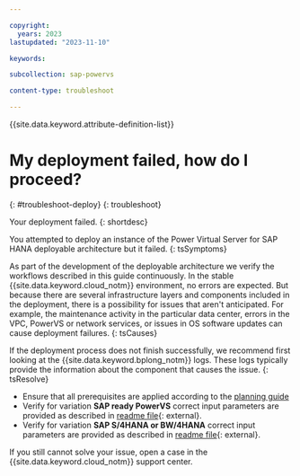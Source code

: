 ```yaml
---

copyright:
  years: 2023
lastupdated: "2023-11-10"

keywords: 

subcollection: sap-powervs

content-type: troubleshoot

---
```


{{site.data.keyword.attribute-definition-list}}


# My deployment failed, how do I proceed?
{: #troubleshoot-deploy}
{: troubleshoot}

Your deployment failed.
{: shortdesc}

You attempted to deploy an instance of the Power Virtual Server for SAP HANA deployable architecture but it failed.
{: tsSymptoms}

As part of the development of the deployable architecture we verify the workflows described in this guide continuously. In the stable {{site.data.keyword.cloud_notm}} environment, no errors are expected. But because there are several infrastructure layers and components included in the deployment, there is a possibility for issues that aren't anticipated. For example, the maintenance activity in the particular data center, errors in the VPC, PowerVS or network services, or issues in OS software updates can cause deployment failures.
{: tsCauses}

If the deployment process does not finish successfully, we recommend first looking at the {{site.data.keyword.bplong_notm}} logs. These logs typically provide the information about the component that causes the issue. 
{: tsResolve}

- Ensure that all prerequisites are applied according to the [planning guide](/docs/sap-powervs?topic=sap-powervs-sap-powervs-automation-planning)
- Verify for variation **SAP ready PowerVS** correct input parameters are provided as described in [readme file](https://github.com/terraform-ibm-modules/terraform-ibm-powervs-sap/blob/main/solutions/ibm-catalog/sap-ready-to-go/README.md){: external}.
- Verify for variation **SAP S/4HANA or BW/4HANA** correct input parameters are provided as described in [readme file](https://github.com/terraform-ibm-modules/terraform-ibm-powervs-sap/blob/main/solutions/ibm-catalog/sap-s4hana-bw4hana/README.md){: external}.

If you still cannot solve your issue, open a case in the {{site.data.keyword.cloud_notm}} support center.

